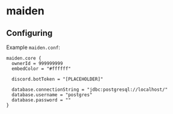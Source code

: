 # maiden

## Configuring

Example `maiden.conf`:

```hocon
maiden.core {
  ownerId = 999999999
  embedColor = "#ffffff"

  discord.botToken = "[PLACEHOLDER]"

  database.connectionString = "jdbc:postgresql://localhost/"
  database.username = "postgres"
  database.password = ""
}
```
